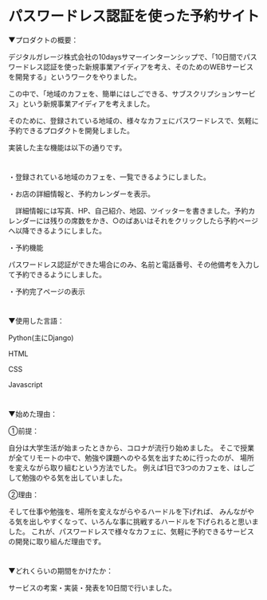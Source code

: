 # パスワードレス認証を使った予約サイト
▼プロダクトの概要：

デジタルガレージ株式会社の10daysサマーインターンシップで、「10日間でパスワードレス認証を使った新規事業アイディアを考え、そのためのWEBサービスを開発する」というワークをやりました。


この中で、「地域のカフェを、簡単にはしごできる、サブスクリプションサービス」という新規事業アイディアを考えました。


そのために、登録されている地域の、様々なカフェにパスワードレスで、気軽に予約できるプロダクトを開発しました。


実装した主な機能は以下の通りです。  

#
・登録されている地域のカフェを、一覧できるようにしました。


・お店の詳細情報と、予約カレンダーを表示。

　詳細情報には写真、HP、自己紹介、地図、ツイッターを書きました。予約カレンダーには残りの席数をかき、○のばあいはそれをクリックしたら予約ページへ以降できるようにしました。
 
 
 ・予約機能　
  
  パスワードレス認証ができた場合にのみ、名前と電話番号、その他備考を入力して予約できるようにしました。
 
 
 ・予約完了ページの表示
#

▼使用した言語：

Python(主にDjango)

HTML

CSS

Javascript
#

▼始めた理由：

①前提：

自分は大学生活が始まったときから、コロナが流行り始めました。
そこで授業が全てリモートの中で、勉強や課題へのやる気を出すために行ったのが、
場所を変えながら取り組むという方法でした。
例えば1日で3つのカフェを、はしごして勉強のやる気を出していました。

②理由：

そして仕事や勉強を、場所を変えながらやるハードルを下げれば、
みんながやる気を出しやすくなって、いろんな事に挑戦するハードルを下げられると思いました。
これが、パスワードレスで様々なカフェに、気軽に予約できるサービスの開発に取り組んだ理由です。

#
▼どれくらいの期間をかけたか：

サービスの考案・実装・発表を10日間で行いました。

